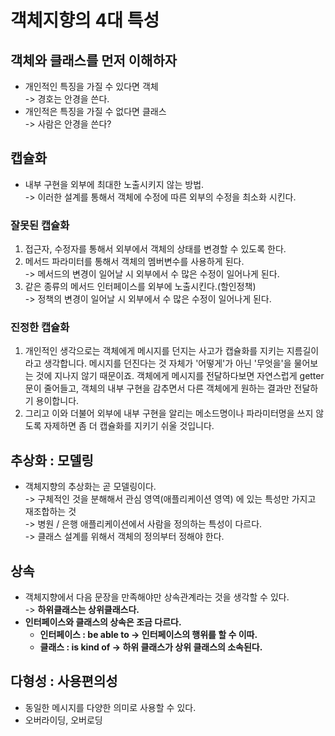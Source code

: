 # 객체지향의 4대 특성

## 객체와 클래스를 먼저 이해하자&#x20;

* 개인적인 특징을 가질 수 있다면 객체\
  \-> 경호는 안경을 쓴다.
* 개인적은 특징을 가질 수 없다면 클래스\
  \-> 사람은 안경을 쓴다?

## 캡슐화

* 내부 구현을 외부에 최대한 노출시키지 않는 방법.\
  \-> 이러한 설계를 통해서 객체에 수정에 따른 외부의 수정을 최소화 시킨다.&#x20;

### 잘못된 캡슐화

1. 접근자, 수정자를 통해서 외부에서 객체의 상태를 변경할 수 있도록 한다.
2. 메서드 파라미터를 통해서 객체의 멤버변수를 사용하게 된다.\
   \-> 메서드의 변경이 일어날 시 외부에서 수 많은 수정이 일어나게 된다.
3. 같은 종류의 메서드 인터페이스를 외부에 노출시킨다.(할인정책)\
   \-> 정책의 변경이 일어날 시 외부에서 수 많은 수정이 일어나게 된다. &#x20;

### 진정한 캡슐화

1. 개인적인 생각으로는 객체에게 메시지를 던지는 사고가 캡슐화를 지키는 지름길이라고 생각합니다. 메시지를 던진다는 것 자체가 '어떻게'가 아닌 '무엇을'을 물어보는 것에 지나지 않기 때문이죠. 객체에게 메시지를 전달하다보면 자연스럽게 getter문이 줄어들고, 객체의 내부 구현을 감추면서 다른 객체에게 원하는 결과만 전달하기 용이합니다.
2. 그리고 이와 더불어 외부에 내부 구현을 알리는 메소드명이나 파라미터명을 쓰지 않도록 자제하면 좀 더 캡슐화를 지키기 쉬울 것입니다.&#x20;

## 추상화 : 모델링

* 객체지향의 추상화는 곧 모델링이다. \
  \-> 구체적인 것을 분해해서 관심 영역(애플리케이션 영역) 에 있는 특성만 가지고 재조합하는 것 \
  \-> 병원 / 은행 애플리케이션에서 사람을 정의하는 특성이 다르다. \
  \-> 클래스 설계를 위해서 객체의 정의부터 정해야 한다.&#x20;

## 상속

* 객체지향에서 다음 문장을 만족해야만 상속관계라는 것을 생각할 수 있다.\
  \-> **하위클래스는 상위클래스다.**
* **인터페이스와 클래스의 상속은 조금 다르다.**&#x20;
  * **인터페이스 : be able to -> 인터페이스의 행위를 할 수 이따.**&#x20;
  * **클래스 : is kind of -> 하위 클래스가 상위 클래스의 소속된다.**

## 다형성 : 사용편의성

* 동일한 메시지를 다양한 의미로 사용할 수 있다.&#x20;
* 오버라이딩, 오버로딩

